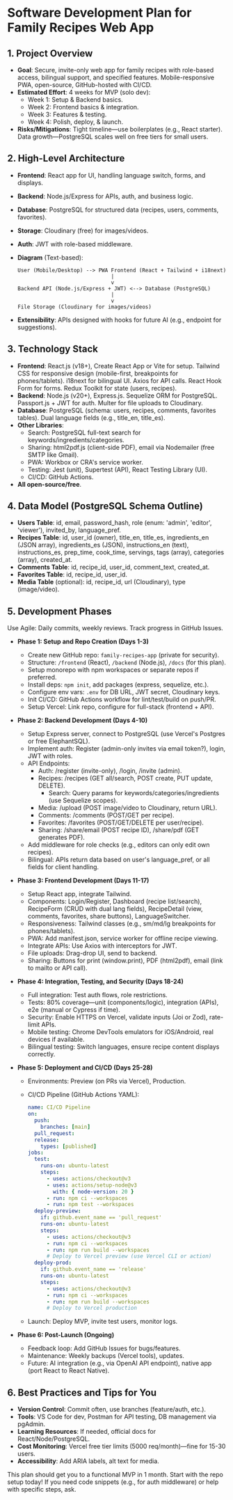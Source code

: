 # Software Development Plan for Family Recipes Web App

## 1. Project Overview

- **Goal**: Secure, invite-only web app for family recipes with role-based access, bilingual support, and specified features. Mobile-responsive PWA, open-source, GitHub-hosted with CI/CD.
- **Estimated Effort**: 4 weeks for MVP (solo dev):
  - Week 1: Setup & Backend basics.
  - Week 2: Frontend basics & integration.
  - Week 3: Features & testing.
  - Week 4: Polish, deploy, & launch.
- **Risks/Mitigations**: Tight timeline—use boilerplates (e.g., React starter). Data growth—PostgreSQL scales well on free tiers for small users.

## 2. High-Level Architecture

- **Frontend**: React app for UI, handling language switch, forms, and displays.
- **Backend**: Node.js/Express for APIs, auth, and business logic.
- **Database**: PostgreSQL for structured data (recipes, users, comments, favorites).
- **Storage**: Cloudinary (free) for images/videos.
- **Auth**: JWT with role-based middleware.
- **Diagram** (Text-based):

  ```text
  User (Mobile/Desktop) --> PWA Frontend (React + Tailwind + i18next)
                                |
                                v
  Backend API (Node.js/Express + JWT) <--> Database (PostgreSQL)
                                |
                                v
  File Storage (Cloudinary for images/videos)
  ```

- **Extensibility**: APIs designed with hooks for future AI (e.g., endpoint for suggestions).

## 3. Technology Stack

- **Frontend**: React.js (v18+), Create React App or Vite for setup. Tailwind CSS for responsive design (mobile-first, breakpoints for phones/tablets). i18next for bilingual UI. Axios for API calls. React Hook Form for forms. Redux Toolkit for state (users, recipes).
- **Backend**: Node.js (v20+), Express.js. Sequelize ORM for PostgreSQL. Passport.js + JWT for auth. Multer for file uploads to Cloudinary.
- **Database**: PostgreSQL (schema: users, recipes, comments, favorites tables). Dual language fields (e.g., title_en, title_es).
- **Other Libraries**:
  - Search: PostgreSQL full-text search for keywords/ingredients/categories.
  - Sharing: html2pdf.js (client-side PDF), email via Nodemailer (free SMTP like Gmail).
  - PWA: Workbox or CRA's service worker.
  - Testing: Jest (unit), Supertest (API), React Testing Library (UI).
  - CI/CD: GitHub Actions.
- **All open-source/free**.

## 4. Data Model (PostgreSQL Schema Outline)

- **Users Table**: id, email, password_hash, role (enum: 'admin', 'editor', 'viewer'), invited_by, language_pref.
- **Recipes Table**: id, user_id (owner), title_en, title_es, ingredients_en (JSON array), ingredients_es (JSON), instructions_en (text), instructions_es, prep_time, cook_time, servings, tags (array), categories (array), created_at.
- **Comments Table**: id, recipe_id, user_id, comment_text, created_at.
- **Favorites Table**: id, recipe_id, user_id.
- **Media Table** (optional): id, recipe_id, url (Cloudinary), type (image/video).

## 5. Development Phases

Use Agile: Daily commits, weekly reviews. Track progress in GitHub Issues.

- **Phase 1: Setup and Repo Creation (Days 1-3)**

  - Create new GitHub repo: `family-recipes-app` (private for security).
  - Structure: `/frontend` (React), `/backend` (Node.js), `/docs` (for this plan).
  - Setup monorepo with npm workspaces or separate repos if preferred.
  - Install deps: `npm init`, add packages (express, sequelize, etc.).
  - Configure env vars: `.env` for DB URL, JWT secret, Cloudinary keys.
  - Init CI/CD: GitHub Actions workflow for lint/test/build on push/PR.
  - Setup Vercel: Link repo, configure for full-stack (frontend + API).

- **Phase 2: Backend Development (Days 4-10)**

  - Setup Express server, connect to PostgreSQL (use Vercel's Postgres or free ElephantSQL).
  - Implement auth: Register (admin-only invites via email token?), login, JWT with roles.
  - API Endpoints:
    - Auth: /register (invite-only), /login, /invite (admin).
    - Recipes: /recipes (GET all/search, POST create, PUT update, DELETE).
      - Search: Query params for keywords/categories/ingredients (use Sequelize scopes).
    - Media: /upload (POST image/video to Cloudinary, return URL).
    - Comments: /comments (POST/GET per recipe).
    - Favorites: /favorites (POST/GET/DELETE per user/recipe).
    - Sharing: /share/email (POST recipe ID), /share/pdf (GET generates PDF).
  - Add middleware for role checks (e.g., editors can only edit own recipes).
  - Bilingual: APIs return data based on user's language_pref, or all fields for client handling.

- **Phase 3: Frontend Development (Days 11-17)**

  - Setup React app, integrate Tailwind.
  - Components: Login/Register, Dashboard (recipe list/search), RecipeForm (CRUD with dual lang fields), RecipeDetail (view, comments, favorites, share buttons), LanguageSwitcher.
  - Responsiveness: Tailwind classes (e.g., sm/md/lg breakpoints for phones/tablets).
  - PWA: Add manifest.json, service worker for offline recipe viewing.
  - Integrate APIs: Use Axios with interceptors for JWT.
  - File uploads: Drag-drop UI, send to backend.
  - Sharing: Buttons for print (window.print), PDF (html2pdf), email (link to mailto or API call).

- **Phase 4: Integration, Testing, and Security (Days 18-24)**

  - Full integration: Test auth flows, role restrictions.
  - Tests: 80% coverage—unit (components/logic), integration (APIs), e2e (manual or Cypress if time).
  - Security: Enable HTTPS on Vercel, validate inputs (Joi or Zod), rate-limit APIs.
  - Mobile testing: Chrome DevTools emulators for iOS/Android, real devices if available.
  - Bilingual testing: Switch languages, ensure recipe content displays correctly.

- **Phase 5: Deployment and CI/CD (Days 25-28)**

  - Environments: Preview (on PRs via Vercel), Production.
  - CI/CD Pipeline (GitHub Actions YAML):

    ```yaml
    name: CI/CD Pipeline
    on:
      push:
        branches: [main]
      pull_request:
      release:
        types: [published]
    jobs:
      test:
        runs-on: ubuntu-latest
        steps:
          - uses: actions/checkout@v3
          - uses: actions/setup-node@v3
            with: { node-version: 20 }
          - run: npm ci --workspaces
          - run: npm test --workspaces
      deploy-preview:
        if: github.event_name == 'pull_request'
        runs-on: ubuntu-latest
        steps:
          - uses: actions/checkout@v3
          - run: npm ci --workspaces
          - run: npm run build --workspaces
          # Deploy to Vercel preview (use Vercel CLI or action)
      deploy-prod:
        if: github.event_name == 'release'
        runs-on: ubuntu-latest
        steps:
          - uses: actions/checkout@v3
          - run: npm ci --workspaces
          - run: npm run build --workspaces
          # Deploy to Vercel production
    ```

  - Launch: Deploy MVP, invite test users, monitor logs.

- **Phase 6: Post-Launch (Ongoing)**
  - Feedback loop: Add GitHub Issues for bugs/features.
  - Maintenance: Weekly backups (Vercel tools), updates.
  - Future: AI integration (e.g., via OpenAI API endpoint), native app (port React to React Native).

## 6. Best Practices and Tips for You

- **Version Control**: Commit often, use branches (feature/auth, etc.).
- **Tools**: VS Code for dev, Postman for API testing, DB management via pgAdmin.
- **Learning Resources**: If needed, official docs for React/Node/PostgreSQL.
- **Cost Monitoring**: Vercel free tier limits (5000 req/month)—fine for 15-30 users.
- **Accessibility**: Add ARIA labels, alt text for media.

This plan should get you to a functional MVP in 1 month. Start with the repo setup today! If you need code snippets (e.g., for auth middleware) or help with specific steps, ask.
